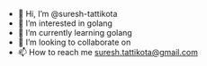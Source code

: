- 👋 Hi, I’m @suresh-tattikota
- 👀 I’m interested in golang
- 🌱 I’m currently learning golang
- 💞️ I’m looking to collaborate on 
- 📫 How to reach me suresh.tattikota@gmail.com

<!---
suresh-tattikota/suresh-tattikota is a ✨ special ✨ repository because its `README.md` (this file) appears on your GitHub profile.
You can click the Preview link to take a look at your changes.
--->
